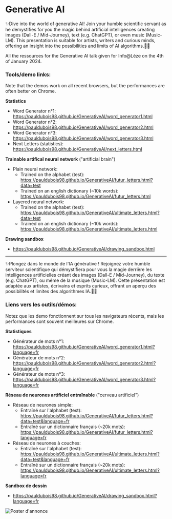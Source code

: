 # Generative AI

✨Dive into the world of generative AI! Join your humble scientific servant as he demystifies for you the magic behind artificial intelligences creating images (Dall-E / Mid-Journey), text (e.g. ChatGPT), or even music (Music-LM). This presentation is suitable for artists, writers and curious minds, offering an insight into the possibilities and limits of AI algorithms.🌟🎨

All the ressources for the Generative AI talk given for Info@Lèze on the 4th of January 2024.

### Tools/demo links:

Note that the demos work on all recent browsers, but the performances are often better on Chrome.

**Statistics**

- Word Generator n°1: https://pauldubois98.github.io/GenerativeAI/word_generator1.html
- Word Generator n°2: https://pauldubois98.github.io/GenerativeAI/word_generator2.html
- Word Generator n°3: https://pauldubois98.github.io/GenerativeAI/word_generator3.html
- Next Letters (statistics): https://pauldubois98.github.io/GenerativeAI/next_letters.html

**Trainable artifical neural network** ("artificial brain")

- Plain neural network:
  - Trained on the alphabet (test): https://pauldubois98.github.io/GenerativeAI/futur_letters.html?data=test
  - Trained on an english dictionary (~10k words): https://pauldubois98.github.io/GenerativeAI/futur_letters.html
- Layered neural network:
  - Trained on the alphabet (test): https://pauldubois98.github.io/GenerativeAI/ultimate_letters.html?data=test
  - Trained on an english dictionary (~10k words): https://pauldubois98.github.io/GenerativeAI/ultimate_letters.html

**Drawing sandbox**

- https://pauldubois98.github.io/GenerativeAI/drawing_sandbox.html

---

✨Plongez dans le monde de l'IA générative ! Rejoignez votre humble serviteur scientifique qui démystifiera pour vous la magie derrière les intelligences artificielles créant des images (Dall-E / Mid-Journey), du texte (e.g. ChatGPT), ou même de la musique (Music-LM). Cette présentation est adaptée aux artistes, écrivains et esprits curieux, offrant un aperçu des possibilités et limites des algorithmes IA.🌟🎨

### Liens vers les outils/démos:

Notez que les demo fonctionnent sur tous les navigateurs récents, mais les performances sont souvent meilleures sur Chrome.

**Statistiques**

- Générateur de mots n°1: https://pauldubois98.github.io/GenerativeAI/word_generator1.html?language=fr
- Générateur de mots n°2: https://pauldubois98.github.io/GenerativeAI/word_generator2.html?language=fr
- Générateur de mots n°3: https://pauldubois98.github.io/GenerativeAI/word_generator3.html?language=fr

**Réseau de neurones artificiel entraînable** ("cerveau artificiel")

- Réseau de neurones simple:
  - Entraîné sur l'alphabet (test): https://pauldubois98.github.io/GenerativeAI/futur_letters.html?data=test&language=fr
  - Entraîné sur un dictionnaire français (~20k mots): https://pauldubois98.github.io/GenerativeAI/futur_letters.html?language=fr
- Réseau de neurones à couches:
  - Entraîné sur l'alphabet (test): https://pauldubois98.github.io/GenerativeAI/ultimate_letters.html?data=test&language=fr
  - Entraîné sur un dictionnaire français (~20k mots): https://pauldubois98.github.io/GenerativeAI/ultimate_letters.html?language=fr

**Sandbox de dessin**

- https://pauldubois98.github.io/GenerativeAI/drawing_sandbox.html?language=fr

![Poster d'annonce](poster/poster.svg)
